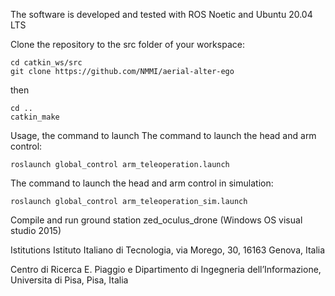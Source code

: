 The software is developed and tested with ROS Noetic and Ubuntu 20.04 LTS

Clone the repository to the src folder of your workspace:
```
cd catkin_ws/src
git clone https://github.com/NMMI/aerial-alter-ego
```
then
```
cd ..
catkin_make
```

Usage, the command to launch
The command to launch the head and arm control:
```
roslaunch global_control arm_teleoperation.launch
```
The command to launch the head and arm control in simulation:
```
roslaunch global_control arm_teleoperation_sim.launch
```


Compile and run ground station zed_oculus_drone (Windows OS visual studio 2015) 

Istitutions
Istituto Italiano di Tecnologia, via Morego, 30, 16163 Genova, Italia

Centro di Ricerca E. Piaggio e Dipartimento di Ingegneria dell’Informazione, Universita di Pisa, Pisa, Italia
